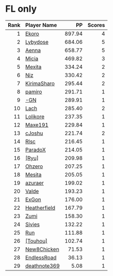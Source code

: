 # FL only
| Rank | Player Name |  PP  | Scores |
| ----:|:----------- | ----:| ------:|
| 1 | [Ekoro](https://osu.ppy.sh/u/284905) | 897.94 | 4 |
| 2 | [Lybydose](https://osu.ppy.sh/u/64501) | 684.06 | 5 |
| 3 | [Aenna](https://osu.ppy.sh/u/78552) | 658.77 | 5 |
| 4 | [Micia](https://osu.ppy.sh/u/131118) | 469.82 | 3 |
| 5 | [Mexita](https://osu.ppy.sh/u/1800183) | 334.24 | 2 |
| 6 | [Niz](https://osu.ppy.sh/u/1833186) | 330.42 | 2 |
| 7 | [KirimaSharo](https://osu.ppy.sh/u/834399) | 295.44 | 2 |
| 8 | [pamiro](https://osu.ppy.sh/u/2095634) | 291.71 | 1 |
| 9 | [-GN](https://osu.ppy.sh/u/895581) | 289.91 | 1 |
| 10 | [Lach](https://osu.ppy.sh/u/2108620) | 285.40 | 2 |
| 11 | [Lolikore](https://osu.ppy.sh/u/1471815) | 237.35 | 1 |
| 12 | [Maxe191](https://osu.ppy.sh/u/2184751) | 229.84 | 1 |
| 13 | [cJoshu](https://osu.ppy.sh/u/6203835) | 221.74 | 2 |
| 14 | [Rlsc](https://osu.ppy.sh/u/2110845) | 216.45 | 1 |
| 15 | [ParadoX](https://osu.ppy.sh/u/3424394) | 214.05 | 1 |
| 16 | [[Ryu]](https://osu.ppy.sh/u/561879) | 209.98 | 1 |
| 17 | [Ohzero](https://osu.ppy.sh/u/646264) | 207.25 | 1 |
| 18 | [Mesita](https://osu.ppy.sh/u/201459) | 205.05 | 1 |
| 19 | [azuraer](https://osu.ppy.sh/u/145851) | 199.02 | 1 |
| 20 | [Valde](https://osu.ppy.sh/u/208531) | 193.23 | 1 |
| 21 | [ExGon](https://osu.ppy.sh/u/214187) | 176.00 | 1 |
| 22 | [Heatherfield](https://osu.ppy.sh/u/296087) | 167.79 | 1 |
| 23 | [Zumi](https://osu.ppy.sh/u/1333751) | 158.30 | 1 |
| 24 | [Sivies](https://osu.ppy.sh/u/3597096) | 132.22 | 1 |
| 25 | [Run](https://osu.ppy.sh/u/2699624) | 111.88 | 1 |
| 26 | [[Touhou]](https://osu.ppy.sh/u/834944) | 102.74 | 1 |
| 27 | [New8Chicken](https://osu.ppy.sh/u/1945524) | 71.53 | 1 |
| 28 | [EndlessRoad](https://osu.ppy.sh/u/946985) | 36.13 | 1 |
| 29 | [deathnote369](https://osu.ppy.sh/u/2587995) | 5.08 | 1 |
